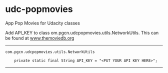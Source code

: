 # udc-popmovies
App Pop Movies for Udacity classes


Add API_KEY to class om.pgcn.udcpopmovies.utils.NetworkUtils. This can be found at www.themoviedb.org

---------------------------------------------------------------------------
	com.pgcn.udcpopmovies.utils.NetworkUtils								 
																			 
		private static final String API_KEY = "<PUT YOUR API KEY HERE>";	 
																			 
---------------------------------------------------------------------------